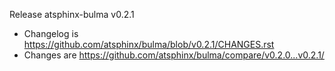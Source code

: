 Release atsphinx-bulma v0.2.1

- Changelog is https://github.com/atsphinx/bulma/blob/v0.2.1/CHANGES.rst
- Changes are https://github.com/atsphinx/bulma/compare/v0.2.0...v0.2.1/

